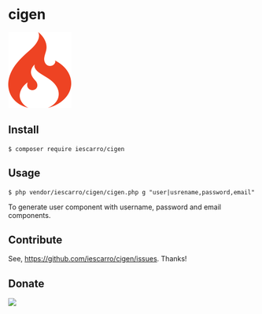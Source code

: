 # cigen

![](ci.png)

## Install

```
$ composer require iescarro/cigen
```

## Usage

```
$ php vendor/iescarro/cigen/cigen.php g "user|usrename,password,email"
```

To generate user component with username, password and email components.

## Contribute

See, https://github.com/iescarro/cigen/issues. Thanks!

## Donate

[![](https://cdn.buymeacoffee.com/buttons/v2/default-yellow.png)](https://www.buymeacoffee.com/iescarro)
